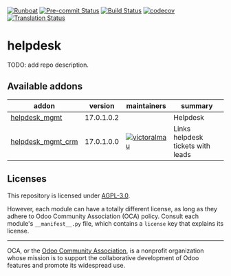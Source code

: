 
[![Runboat](https://img.shields.io/badge/runboat-Try%20me-875A7B.png)](https://runboat.odoo-community.org/builds?repo=OCA/helpdesk&target_branch=17.0)
[![Pre-commit Status](https://github.com/OCA/helpdesk/actions/workflows/pre-commit.yml/badge.svg?branch=17.0)](https://github.com/OCA/helpdesk/actions/workflows/pre-commit.yml?query=branch%3A17.0)
[![Build Status](https://github.com/OCA/helpdesk/actions/workflows/test.yml/badge.svg?branch=17.0)](https://github.com/OCA/helpdesk/actions/workflows/test.yml?query=branch%3A17.0)
[![codecov](https://codecov.io/gh/OCA/helpdesk/branch/17.0/graph/badge.svg)](https://codecov.io/gh/OCA/helpdesk)
[![Translation Status](https://translation.odoo-community.org/widgets/helpdesk-17-0/-/svg-badge.svg)](https://translation.odoo-community.org/engage/helpdesk-17-0/?utm_source=widget)

<!-- /!\ do not modify above this line -->

# helpdesk

TODO: add repo description.

<!-- /!\ do not modify below this line -->

<!-- prettier-ignore-start -->

[//]: # (addons)

Available addons
----------------
addon | version | maintainers | summary
--- | --- | --- | ---
[helpdesk_mgmt](helpdesk_mgmt/) | 17.0.1.0.2 |  | Helpdesk
[helpdesk_mgmt_crm](helpdesk_mgmt_crm/) | 17.0.1.0.0 | [![victoralmau](https://github.com/victoralmau.png?size=30px)](https://github.com/victoralmau) | Links helpdesk tickets with leads

[//]: # (end addons)

<!-- prettier-ignore-end -->

## Licenses

This repository is licensed under [AGPL-3.0](LICENSE).

However, each module can have a totally different license, as long as they adhere to Odoo Community Association (OCA)
policy. Consult each module's `__manifest__.py` file, which contains a `license` key
that explains its license.

----
OCA, or the [Odoo Community Association](http://odoo-community.org/), is a nonprofit
organization whose mission is to support the collaborative development of Odoo features
and promote its widespread use.
